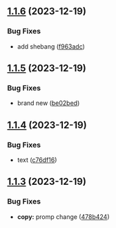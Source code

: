 ## [1.1.6](https://github.com/static-login/static-login-cli/compare/v1.1.5...v1.1.6) (2023-12-19)


### Bug Fixes

* add shebang ([f963adc](https://github.com/static-login/static-login-cli/commit/f963adc7690439317b4949e48a8b34f2a9c884c0))

## [1.1.5](https://github.com/static-login/static-login-cli/compare/v1.1.4...v1.1.5) (2023-12-19)


### Bug Fixes

* brand new ([be02bed](https://github.com/static-login/static-login-cli/commit/be02bed00346549e9f4357e216d1237475001685))

## [1.1.4](https://github.com/static-login/static-login-cli/compare/v1.1.3...v1.1.4) (2023-12-19)


### Bug Fixes

* text ([c76df16](https://github.com/static-login/static-login-cli/commit/c76df166ca006bf57aa56a4429300546792ba321))

## [1.1.3](https://github.com/static-login/static-login-cli/compare/v1.1.2...v1.1.3) (2023-12-19)


### Bug Fixes

* **copy:** promp change ([478b424](https://github.com/static-login/static-login-cli/commit/478b4243c01264f4cf5c09ffb95c424b8c2d50ba))
